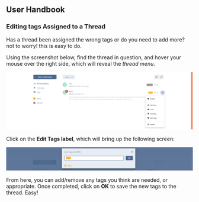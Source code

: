 ## User Handbook

### Editing tags Assigned to a Thread

Has a thread been assigned the wrong tags or do you need to add more? not to worry! this is easy to do.

Using the screenshot below, find the thread in question, and hover your mouse over the right side, which will reveal the _thread menu_.

![SS - Showing thread menu](687474703a2f2f692e696d6775722e636f6d2f4558665258415a2e706e67.png)

Click on the **Edit Tags label**, which will bring up the following screen:

![SS - Showing edit tag screen](687474703a2f2f692e696d6775722e636f6d2f45767633785a462e706e67.png)

From here, you can add/remove any tags you think are needed, or appropriate. Once completed, click on **OK** to save the new tags to the thread. Easy!
